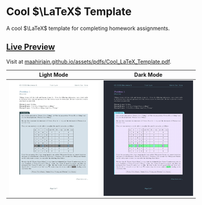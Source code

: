 # Cool $\LaTeX$ Template

A cool $\LaTeX$ template for completing homework assignments.

## [Live Preview](https://maahirjain.github.io/assets/pdfs/Cool_LaTeX_Template.pdf)
Visit at [maahirjain.github.io/assets/pdfs/Cool_LaTeX_Template.pdf](https://maahirjain.github.io/assets/pdfs/Cool_LaTeX_Template.pdf).

Light Mode                                                        |  Dark Mode
:----------------------------------------------------------------:|:----------------------------------------------------------------:
![Light Mode Sample Image](./images/light_mode_sample_image.png)  |  ![Dark Mode Sample Image](./images/dark_mode_sample_image.png)
